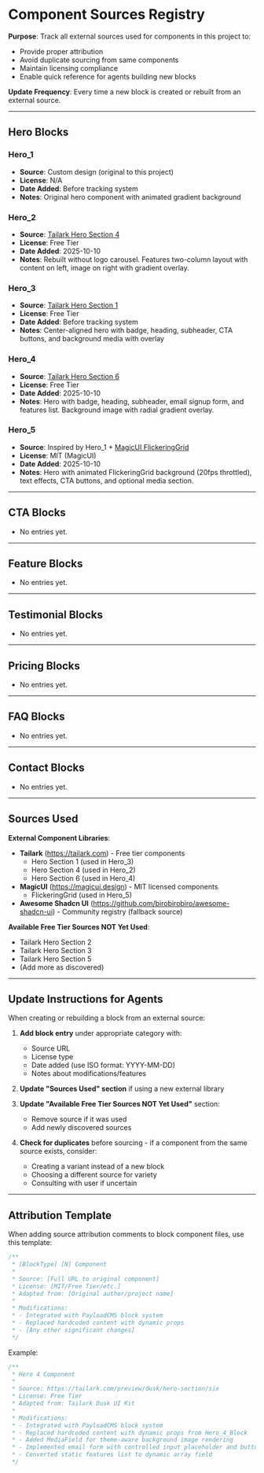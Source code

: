 # Component Sources Registry

**Purpose**: Track all external sources used for components in this project to:
- Provide proper attribution
- Avoid duplicate sourcing from same components
- Maintain licensing compliance
- Enable quick reference for agents building new blocks

**Update Frequency**: Every time a new block is created or rebuilt from an external source.

---

## Hero Blocks

### Hero_1
- **Source**: Custom design (original to this project)
- **License**: N/A
- **Date Added**: Before tracking system
- **Notes**: Original hero component with animated gradient background

### Hero_2
- **Source**: [Tailark Hero Section 4](https://tailark.com/preview/dusk/hero-section/four)
- **License**: Free Tier
- **Date Added**: 2025-10-10
- **Notes**: Rebuilt without logo carousel. Features two-column layout with content on left, image on right with gradient overlay.

### Hero_3
- **Source**: [Tailark Hero Section 1](https://tailark.com/preview/dusk/hero-section/one)
- **License**: Free Tier
- **Date Added**: Before tracking system
- **Notes**: Center-aligned hero with badge, heading, subheader, CTA buttons, and background media with overlay

### Hero_4
- **Source**: [Tailark Hero Section 6](https://tailark.com/preview/dusk/hero-section/six)
- **License**: Free Tier
- **Date Added**: 2025-10-10
- **Notes**: Hero with badge, heading, subheader, email signup form, and features list. Background image with radial gradient overlay.

### Hero_5
- **Source**: Inspired by Hero_1 + [MagicUI FlickeringGrid](https://magicui.design/docs/components/flickering-grid)
- **License**: MIT (MagicUI)
- **Date Added**: 2025-10-10
- **Notes**: Hero with animated FlickeringGrid background (20fps throttled), text effects, CTA buttons, and optional media section.

---

## CTA Blocks

- No entries yet.

---

## Feature Blocks

- No entries yet.

---

## Testimonial Blocks

- No entries yet.

---

## Pricing Blocks

- No entries yet.

---

## FAQ Blocks

- No entries yet.

---

## Contact Blocks

- No entries yet.

---

## Sources Used

**External Component Libraries**:
- **Tailark** (<https://tailark.com>) - Free tier components
  - Hero Section 1 (used in Hero_3)
  - Hero Section 4 (used in Hero_2)
  - Hero Section 6 (used in Hero_4)
- **MagicUI** (<https://magicui.design>) - MIT licensed components
  - FlickeringGrid (used in Hero_5)
- **Awesome Shadcn UI** (<https://github.com/birobirobiro/awesome-shadcn-ui>) - Community registry (fallback source)

**Available Free Tier Sources NOT Yet Used**:
- Tailark Hero Section 2
- Tailark Hero Section 3
- Tailark Hero Section 5
- (Add more as discovered)

---

## Update Instructions for Agents

When creating or rebuilding a block from an external source:

1. **Add block entry** under appropriate category with:
   - Source URL
   - License type
   - Date added (use ISO format: YYYY-MM-DD)
   - Notes about modifications/features

2. **Update "Sources Used" section** if using a new external library

3. **Update "Available Free Tier Sources NOT Yet Used"** section:
   - Remove source if it was used
   - Add newly discovered sources

4. **Check for duplicates** before sourcing - if a component from the same source exists, consider:
   - Creating a variant instead of a new block
   - Choosing a different source for variety
   - Consulting with user if uncertain

---

## Attribution Template

When adding source attribution comments to block component files, use this template:

```typescript
/**
 * [BlockType] [N] Component
 *
 * Source: [Full URL to original component]
 * License: [MIT/Free Tier/etc.]
 * Adapted from: [Original author/project name]
 *
 * Modifications:
 * - Integrated with PayloadCMS block system
 * - Replaced hardcoded content with dynamic props
 * - [Any other significant changes]
 */
```

Example:
```typescript
/**
 * Hero 4 Component
 *
 * Source: https://tailark.com/preview/dusk/hero-section/six
 * License: Free Tier
 * Adapted from: Tailark Dusk UI Kit
 *
 * Modifications:
 * - Integrated with PayloadCMS block system
 * - Replaced hardcoded content with dynamic props from Hero_4_Block
 * - Added MediaField for theme-aware background image rendering
 * - Implemented email form with controlled input placeholder and button text
 * - Converted static features list to dynamic array field
 */
```
